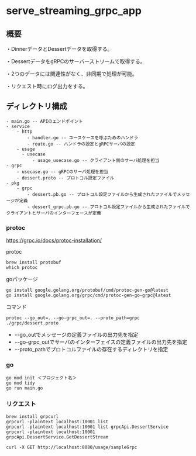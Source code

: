 # serve_streaming_grpc_app

## 概要
・DinnerデータとDessertデータを取得する。

・DessertデータをgRPCのサーバーストリームで取得する。

・2つのデータには関連性がなく、非同期で処理が可能。

・リクエスト時にログ出力をする。

## ディレクトリ構成

```
- main.go -- APIのエンドポイント
- service
    - http
        - handler.go -- ユースケースを呼ぶためのハンドラ
        - route.go -- ハンドラの設定とgRPCサーバの設定
    - usage
      - usecase
          - usage_usecase.go -- クライアント側のサーバ処理を担当
- grpc
    - usecase.go -- gRPCのサーバ処理を担当
    - dessert.proto -- プロトコル設定ファイル
- pkg
    - grpc
        - dessert.pb.go -- プロトコル設定ファイルから生成されたファイルでメッセージが定義
        - dessert_grpc.pb.go -- プロトコル設定ファイルから生成されたファイルでクライアントとサーバのインターフェースが定義
```

### protoc

https://grpc.io/docs/protoc-installation/

protoc
```
brew install protobuf
which protoc
```

goパッケージ
```
go install google.golang.org/protobuf/cmd/protoc-gen-go@latest
go install google.golang.org/grpc/cmd/protoc-gen-go-grpc@latest
```

コマンド
```
protoc --go_out=. --go-grpc_out=. --proto_path=grpc ./grpc/dessert.proto
```

- --go_outでメッセージの定義ファイルの出力先を指定
- --go-grpc_outでサーバのインターフェイスの定義ファイルの出力先を指定
- --proto_pathでプロトコルファイルの存在するディレクトリを指定

### go

```
go mod init ＜プロジェクト名＞
go mod tidy
go run main.go
```

### リクエスト

```
brew install grpcurl
grpcurl -plaintext localhost:10001 list
grpcurl -plaintext localhost:10001 list grpcApi.DessertService
grpcurl -plaintext localhost:10001 grpcApi.DessertService.GetDessertStream
```

```
curl -X GET http://localhost:8080/usage/sampleGrpc
```

